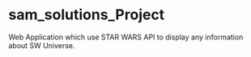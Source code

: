 # sam_solutions_Project

Web Application which use STAR WARS API to display any information about SW Universe.
